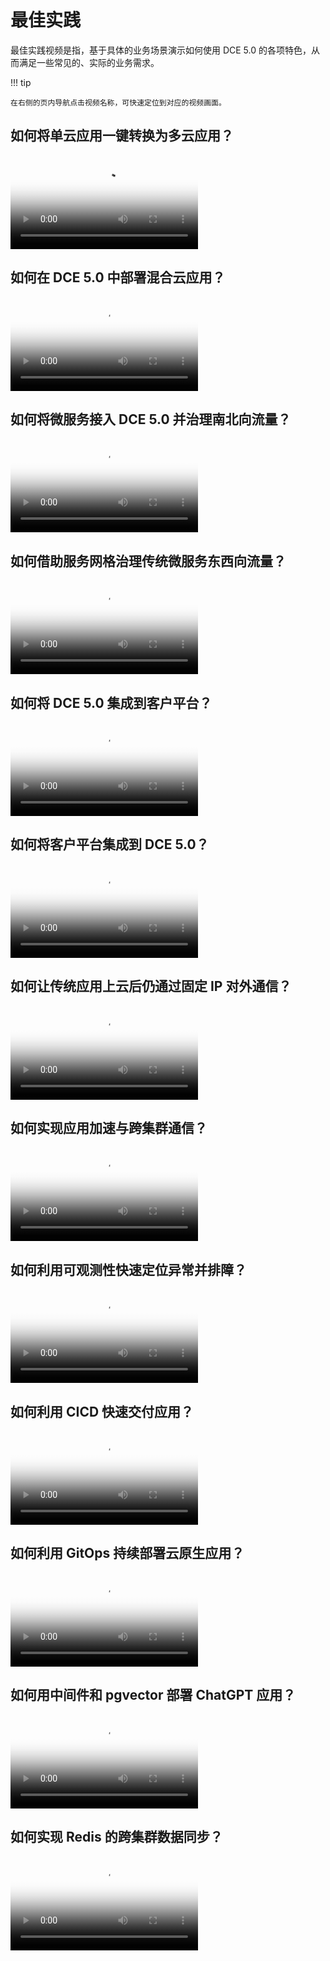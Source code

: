 # 最佳实践

最佳实践视频是指，基于具体的业务场景演示如何使用 DCE 5.0 的各项特色，从而满足一些常见的、实际的业务需求。

!!! tip

    在右侧的页内导航点击视频名称，可快速定位到对应的视频画面。

## 如何将单云应用一键转换为多云应用？

<div class="responsive-video-container">
<video controls src="https://harbor-test2.cn-sh2.ufileos.com/docs/videos/single-to-multi.mov" preload="metadata" poster="images/single-to-multi.png"></video>
</div>

## 如何在 DCE 5.0 中部署混合云应用？

<div class="responsive-video-container">
<video controls src="https://harbor-test2.cn-sh2.ufileos.com/docs/videos/hybridcloud.mov" preload="metadata" poster="images/hybridcloud.png"></video>
</div>

## 如何将微服务接入 DCE 5.0 并治理南北向流量？

<div class="responsive-video-container">
<video controls src="https://harbor-test2.cn-sh2.ufileos.com/docs/videos/microservice01.mov" preload="metadata" poster="images/south-north.png"></video>
</div>

## 如何借助服务网格治理传统微服务东西向流量？

<div class="responsive-video-container">
<video controls src="https://harbor-test2.cn-sh2.ufileos.com/docs/videos/microservice02.mov" preload="metadata" poster="images/west-east.jpg"></video>
</div>

## 如何将 DCE 5.0 集成到客户平台？

<div class="responsive-video-container">
<video controls src="https://harbor-test2.cn-sh2.ufileos.com/docs/videos/oem-out.mp4" preload="metadata" poster="images/oem-out.png"></video>
</div>

## 如何将客户平台集成到 DCE 5.0？

<div class="responsive-video-container">
<video controls src="https://harbor-test2.cn-sh2.ufileos.com/docs/videos/oem-in.mp4" preload="metadata" poster="images/oem-in.png"></video>
</div>

## 如何让传统应用上云后仍通过固定 IP 对外通信？

<div class="responsive-video-container">
<video controls src="https://harbor-test2.cn-sh2.ufileos.com/docs/videos/underlay-ip.mp4" preload="metadata" poster="images/underlay-ip.png"></video>
</div>

## 如何实现应用加速与跨集群通信？

<div class="responsive-video-container">
<video controls src="https://harbor-test2.cn-sh2.ufileos.com/docs/videos/network-cross-cluster.mp4" preload="metadata" poster="images/network-cross-cluster.png"></video>
</div>

## 如何利用可观测性快速定位异常并排障？

<div class="responsive-video-container">
<video controls src="https://harbor-test2.cn-sh2.ufileos.com/docs/videos/insight.mp4" preload="metadata" poster="images/insight.png"></video>
</div>

## 如何利用 CICD 快速交付应用？

<div class="responsive-video-container">
<video controls src="https://harbor-test2.cn-sh2.ufileos.com/docs/videos/app-release.mp4" preload="metadata" poster="images/amamba-app-release.png"></video>
</div>

## 如何利用 GitOps 持续部署云原生应用？

<div class="responsive-video-container">
<video controls src="https://harbor-test2.cn-sh2.ufileos.com/docs/videos/gitops.mp4" preload="metadata" poster="images/gitops.png"></video>
</div>

## 如何用中间件和 pgvector 部署 ChatGPT 应用？

<div class="responsive-video-container">
<video controls src="https://harbor-test2.cn-sh2.ufileos.com/docs/videos/pgvector.mp4" preload="metadata" poster="images/pgvector.png"></video>
</div>

## 如何实现 Redis 的跨集群数据同步？

<div class="responsive-video-container">
<video controls src="https://harbor-test2.cn-sh2.ufileos.com/docs/videos/redis-sync.mp4" preload="metadata" poster="images/redis-sync.png"></video>
</div>
